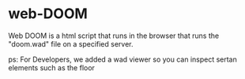 # web-DOOM




Web DOOM is a html script that runs in the browser that runs the "doom.wad" file on a specified server.

ps: For Developers, we added a wad viewer so you can inspect sertan elements such as the floor
